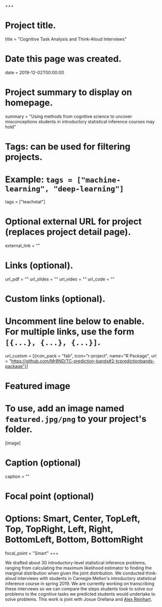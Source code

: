 +++
# Project title.
title = "Cognitive Task Analysis and Think-Aloud Interviews"

# Date this page was created.
date = 2019-12-02T00:00:00

# Project summary to display on homepage.
summary = "Using methods from cognitive science to uncover misconceptions students in introductory statistical inference courses may hold"

# Tags: can be used for filtering projects.
# Example: `tags = ["machine-learning", "deep-learning"]`
tags = ["teachstat"]

# Optional external URL for project (replaces project detail page).
external_link = ""

# Links (optional).
url_pdf = ""
url_slides = ""
url_video = ""
url_code = ""

# Custom links (optional).
#   Uncomment line below to enable. For multiple links, use the form `[{...}, {...}, {...}]`.
url_custom = [{icon_pack = "fab", icon="r-project", name="R Package", url = "https://github.com/Mr8ND/TC-prediction-bands#2-tcpredictionbands-package"}]


# Featured image
# To use, add an image named `featured.jpg/png` to your project's folder. 
[image]
  # Caption (optional)
  caption = ""

  # Focal point (optional)
  # Options: Smart, Center, TopLeft, Top, TopRight, Left, Right, BottomLeft, Bottom, BottomRight
  focal_point = "Smart"
+++

We drafted about 30 introductory-level statistical inference problems, ranging from calculating the maximum likelihood estimator to finding the marginal distribution when given the joint distribution. We conducted think-aloud interviews with students in Carnegie Mellon's introductory statistical inference course in spring 2019. We are currently working on transcribing these interviews so we can compare the steps students took to solve our problems to the cognitive tasks we predicted students would undertake to solve problems. This work is joint with Josue Orellana and [Alex Reinhart](https://www.refsmmat.com/).
